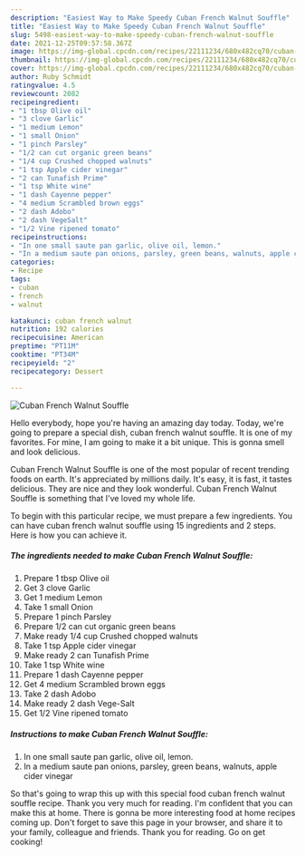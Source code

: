 ```yaml
---
description: "Easiest Way to Make Speedy Cuban French Walnut Souffle"
title: "Easiest Way to Make Speedy Cuban French Walnut Souffle"
slug: 5498-easiest-way-to-make-speedy-cuban-french-walnut-souffle
date: 2021-12-25T09:57:58.367Z
image: https://img-global.cpcdn.com/recipes/22111234/680x482cq70/cuban-french-walnut-souffle-recipe-main-photo.jpg
thumbnail: https://img-global.cpcdn.com/recipes/22111234/680x482cq70/cuban-french-walnut-souffle-recipe-main-photo.jpg
cover: https://img-global.cpcdn.com/recipes/22111234/680x482cq70/cuban-french-walnut-souffle-recipe-main-photo.jpg
author: Ruby Schmidt
ratingvalue: 4.5
reviewcount: 2082
recipeingredient:
- "1 tbsp Olive oil"
- "3 clove Garlic"
- "1 medium Lemon"
- "1 small Onion"
- "1 pinch Parsley"
- "1/2 can cut organic green beans"
- "1/4 cup Crushed chopped walnuts"
- "1 tsp Apple cider vinegar"
- "2 can Tunafish Prime"
- "1 tsp White wine"
- "1 dash Cayenne pepper"
- "4 medium Scrambled brown eggs"
- "2 dash Adobo"
- "2 dash VegeSalt"
- "1/2 Vine ripened tomato"
recipeinstructions:
- "In one small saute pan garlic, olive oil, lemon."
- "In a medium saute pan onions, parsley, green beans, walnuts, apple cider vinegar"
categories:
- Recipe
tags:
- cuban
- french
- walnut

katakunci: cuban french walnut 
nutrition: 192 calories
recipecuisine: American
preptime: "PT11M"
cooktime: "PT34M"
recipeyield: "2"
recipecategory: Dessert

---
```



![Cuban French Walnut Souffle](https://img-global.cpcdn.com/recipes/22111234/680x482cq70/cuban-french-walnut-souffle-recipe-main-photo.jpg)

Hello everybody, hope you're having an amazing day today. Today, we're going to prepare a special dish, cuban french walnut souffle. It is one of my favorites. For mine, I am going to make it a bit unique. This is gonna smell and look delicious.



Cuban French Walnut Souffle is one of the most popular of recent trending foods on earth. It's appreciated by millions daily. It's easy, it is fast, it tastes delicious. They are nice and they look wonderful. Cuban French Walnut Souffle is something that I've loved my whole life.


To begin with this particular recipe, we must prepare a few ingredients. You can have cuban french walnut souffle using 15 ingredients and 2 steps. Here is how you can achieve it.

<!--inarticleads1-->

##### The ingredients needed to make Cuban French Walnut Souffle:

1. Prepare 1 tbsp Olive oil
1. Get 3 clove Garlic
1. Get 1 medium Lemon
1. Take 1 small Onion
1. Prepare 1 pinch Parsley
1. Prepare 1/2 can cut organic green beans
1. Make ready 1/4 cup Crushed chopped walnuts
1. Take 1 tsp Apple cider vinegar
1. Make ready 2 can Tunafish Prime
1. Take 1 tsp White wine
1. Prepare 1 dash Cayenne pepper
1. Get 4 medium Scrambled brown eggs
1. Take 2 dash Adobo
1. Make ready 2 dash Vege-Salt
1. Get 1/2 Vine ripened tomato




<!--inarticleads2-->

##### Instructions to make Cuban French Walnut Souffle:

1. In one small saute pan garlic, olive oil, lemon.
1. In a medium saute pan onions, parsley, green beans, walnuts, apple cider vinegar




So that's going to wrap this up with this special food cuban french walnut souffle recipe. Thank you very much for reading. I'm confident that you can make this at home. There is gonna be more interesting food at home recipes coming up. Don't forget to save this page in your browser, and share it to your family, colleague and friends. Thank you for reading. Go on get cooking!
